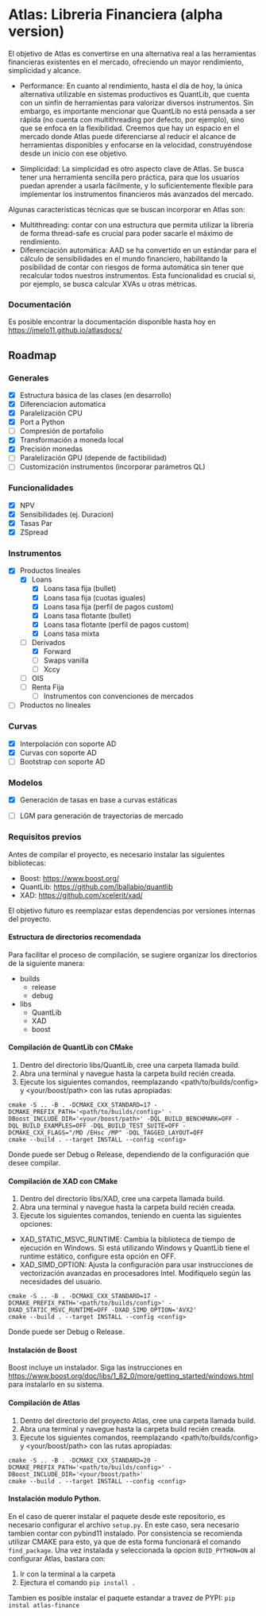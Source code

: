 # Atlas: Libreria Financiera (alpha version)

El objetivo de Atlas es convertirse en una alternativa real a las herramientas financieras existentes en el mercado, ofreciendo un mayor rendimiento, simplicidad y alcance.

- Performance: En cuanto al rendimiento, hasta el día de hoy, la única alternativa utilizable en sistemas productivos es QuantLib, que cuenta con un sinfín de herramientas para valorizar diversos instrumentos. Sin embargo, es importante mencionar que QuantLib no está pensada a ser rápida (no cuenta con multithreading por defecto, por ejemplo), sino que se enfoca en la flexibilidad. Creemos que hay un espacio en el mercado donde Atlas puede diferenciarse al reducir el alcance de herramientas disponibles y enfocarse en la velocidad, construyéndose desde un inicio con ese objetivo.

- Simplicidad: La simplicidad es otro aspecto clave de Atlas. Se busca tener una herramienta sencilla pero práctica, para que los usuarios puedan aprender a usarla fácilmente, y lo suficientemente flexible para implementar los instrumentos financieros más avanzados del mercado. 

Algunas características técnicas que se buscan incorporar en Atlas son:

- Multithreading: contar con una estructura que permita utilizar la librería de forma thread-safe es crucial para poder sacarle el máximo de rendimiento.
- Diferenciación automática: AAD se ha convertido en un estándar para el cálculo de sensibilidades en el mundo financiero, habilitando la posibilidad de contar con riesgos de forma automática sin tener que recalcular todos nuestros instrumentos. Esta funcionalidad es crucial si, por ejemplo, se busca calcular XVAs u otras métricas.

### Documentación

Es posible encontrar la documentación disponible hasta hoy en https://jmelo11.github.io/atlasdocs/

## Roadmap 

### Generales 

- [x] Estructura básica de las clases (en desarrollo)
- [x] Diferenciacion automatica
- [x] Paralelización CPU
- [x] Port a Python
- [ ] Compresión de portafolio
- [x] Transformación a moneda local
- [x] Precisión monedas
- [ ] Paralelización GPU (depende de factibilidad)
- [ ] Customización instrumentos (incorporar parámetros QL)

### Funcionalidades

- [x] NPV
- [x] Sensibilidades (ej. Duracion)
- [x] Tasas Par
- [x] ZSpread

### Instrumentos

- [x] Productos lineales
    - [x] Loans
        - [x] Loans tasa fija (bullet)
        - [x] Loans tasa fija (cuotas iguales)
        - [x] Loans tasa fija (perfil de pagos custom)
        - [x] Loans tasa flotante (bullet)
        - [x] Loans tasa flotante (perfil de pagos custom)
        - [x] Loans tasa mixta
    - [ ] Derivados
        - [x] Forward
        - [ ] Swaps vanilla
        - [ ] Xccy
    - [ ] OIS
    - [ ] Renta Fija
        - [ ] Instrumentos con convenciones de mercados

- [ ] Productos no lineales

### Curvas

- [x] Interpolación con soporte AD
- [x] Curvas con soporte AD
- [ ] Bootstrap con soporte AD

### Modelos

- [x] Generación de tasas en base a curvas estáticas
- [ ] LGM para generación de trayectorias de mercado


### Requisitos previos

Antes de compilar el proyecto, es necesario instalar las siguientes bibliotecas:

- Boost: https://www.boost.org/
- QuantLib: https://github.com/lballabio/quantlib
- XAD: https://github.com/xcelerit/xad/

El objetivo futuro es reemplazar estas dependencias por versiones internas del proyecto.

#### Estructura de directorios recomendada

Para facilitar el proceso de compilación, se sugiere organizar los directorios de la siguiente manera:

- builds
    - release
    - debug
- libs
    - QuantLib
    - XAD
    - boost

#### Compilación de QuantLib con CMake

1. Dentro del directorio libs/QuantLib, cree una carpeta llamada build.
2. Abra una terminal y navegue hasta la carpeta build recién creada.
3. Ejecute los siguientes comandos, reemplazando <path/to/builds/config> y <your/boost/path> con las rutas apropiadas:

```
cmake -S .. -B . -DCMAKE_CXX_STANDARD=17 -DCMAKE_PREFIX_PATH='<path/to/builds/config>' -DBoost_INCLUDE_DIR='<your/boost/path>' -DQL_BUILD_BENCHMARK=OFF -DQL_BUILD_EXAMPLES=OFF -DQL_BUILD_TEST_SUITE=OFF -DCMAKE_CXX_FLAGS="/MD /EHsc /MP" -DQL_TAGGED_LAYOUT=OFF
cmake --build . --target INSTALL --config <config>
```

Donde <config> puede ser Debug o Release, dependiendo de la configuración que desee compilar.

#### Compilación de XAD con CMake

1. Dentro del directorio libs/XAD, cree una carpeta llamada build.
2. Abra una terminal y navegue hasta la carpeta build recién creada.
3. Ejecute los siguientes comandos, teniendo en cuenta las siguientes opciones:

- XAD_STATIC_MSVC_RUNTIME: Cambia la biblioteca de tiempo de ejecución en Windows. Si está utilizando Windows y QuantLib tiene el runtime estático, configure esta opción en OFF.
- XAD_SIMD_OPTION: Ajusta la configuración para usar instrucciones de vectorización avanzadas en procesadores Intel. Modifíquelo según las necesidades del usuario.

```
cmake -S .. -B . -DCMAKE_CXX_STANDARD=17 -DCMAKE_PREFIX_PATH='<path/to/builds/config>' -DXAD_STATIC_MSVC_RUNTIME=OFF -DXAD_SIMD_OPTION='AVX2' 
cmake --build . --target INSTALL --config <config>
```
Donde <config> puede ser Debug o Release.

#### Instalación de Boost
Boost incluye un instalador. Siga las instrucciones en https://www.boost.org/doc/libs/1_82_0/more/getting_started/windows.html para instalarlo en su sistema.

#### Compilación de Atlas
1. Dentro del directorio del proyecto Atlas, cree una carpeta llamada build.
2. Abra una terminal y navegue hasta la carpeta build recién creada.
3. Ejecute los siguientes comandos, reemplazando <path/to/builds/config> y <your/boost/path> con las rutas apropiadas:

```
cmake -S .. -B . -DCMAKE_CXX_STANDARD=20 -DCMAKE_PREFIX_PATH='<path/to/builds/config>' -DBoost_INCLUDE_DIR='<your/boost/path>'
cmake --build . --target INSTALL --config <config>
```

#### Instalación modulo Python.

En el caso de querer instalar el paquete desde este repositorio, es necesario configurar el archivo ```setup.py```. En este caso, sera necesario tambien contar con pybind11 instalado. Por consistencia se recomienda utilizar CMAKE para esto, ya que de esta forma funcionará el comando ```find_package```. Una vez instalada y seleccionada la opcion ```BUID_PYTHON=ON``` al configurar Atlas, bastara con:

1. Ir con la terminal a la carpeta <python>
2. Ejectura el comando ```pip install .```

Tambien es posible instalar el paquete estandar a travez de PYPI:
```pip instal atlas-finance```

